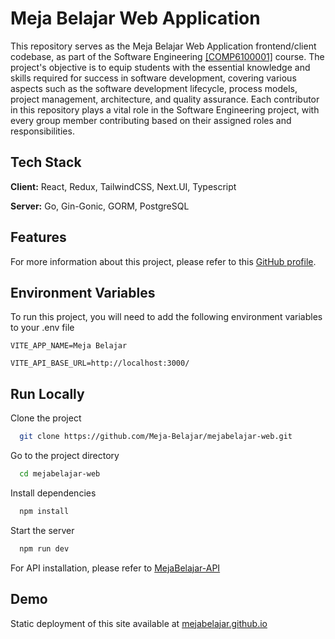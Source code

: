 
# Meja Belajar Web Application

This repository serves as the Meja Belajar Web Application frontend/client codebase, as part of the Software Engineering [[COMP6100001]](https://curriculum.binus.ac.id/course/COMP6100/) course. The project's objective is to equip students with the essential knowledge and skills required for success in software development, covering various aspects such as the software development lifecycle, process models, project management, architecture, and quality assurance. Each contributor in this repository plays a vital role in the Software Engineering project, with every group member contributing based on their assigned roles and responsibilities.


## Tech Stack

**Client:** React, Redux, TailwindCSS, Next.UI, Typescript

**Server:** Go, Gin-Gonic, GORM, PostgreSQL


## Features

For more information about this project, please refer to this [GitHub profile](https://github.com/Meja-Belajar).


## Environment Variables

To run this project, you will need to add the following environment variables to your .env file

`VITE_APP_NAME=Meja Belajar`

`VITE_API_BASE_URL=http://localhost:3000/`

## Run Locally

Clone the project

```bash
  git clone https://github.com/Meja-Belajar/mejabelajar-web.git
```

Go to the project directory

```bash
  cd mejabelajar-web
```

Install dependencies

```bash
  npm install
```

Start the server

```bash
  npm run dev
```

For API installation, please refer to [MejaBelajar-API](https://github.com/Meja-Belajar/mejabelajar-api)

## Demo

Static deployment of this site available at [mejabelajar.github.io](https://meja-belajar.github.io/mejabelajar-web/)

